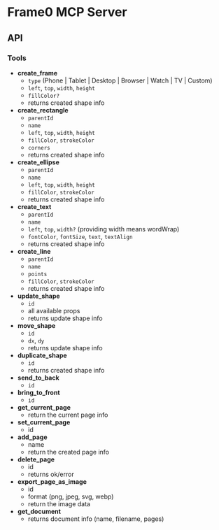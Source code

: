 # Frame0 MCP Server

## API

### Tools

- **create_frame**
  - `type` (Phone | Tablet | Desktop | Browser | Watch | TV | Custom)
  - `left`, `top`, `width`, `height`
  - `fillColor?`
  - returns created shape info
- **create_rectangle**
  - `parentId`
  - `name`
  - `left`, `top`, `width`, `height`
  - `fillColor`, `strokeColor`
  - `corners`
  - returns created shape info
- **create_ellipse**
  - `parentId`
  - `name`
  - `left`, `top`, `width`, `height`
  - `fillColor`, `strokeColor`
  - returns created shape info
- **create_text**
  - `parentId`
  - `name`
  - `left`, `top`, `width?` (providing width means wordWrap)
  - `fontColor`, `fontSize`, `text`, `textAlign`
  - returns created shape info
- **create_line**
  - `parentId`
  - `name`
  - `points`
  - `fillColor`, `strokeColor`
  - returns created shape info
- **update_shape**
  - `id`
  - all available props
  - returns update shape info
- **move_shape**
  - `id`
  - `dx`, `dy`
  - returns update shape info
- **duplicate_shape**
  - `id`
  - returns created shape info
- **send_to_back**
  - `id`
- **bring_to_front**
  - `id`
- **get_current_page**
  - return the current page info
- **set_current_page**
  - id
- **add_page**
  - name
  - return the created page info
- **delete_page**
  - id
  - returns ok/error
- **export_page_as_image**
  - id
  - format (png, jpeg, svg, webp)
  - return the image data
- **get_document**
  - returns document info (name, filename, pages)
